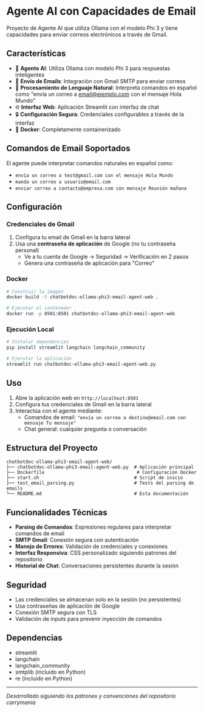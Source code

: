 # Agente AI con Capacidades de Email

Proyecto de Agente AI que utiliza Ollama con el modelo Phi 3 y tiene capacidades para enviar correos electrónicos a través de Gmail.

## Características

- 🤖 **Agente AI**: Utiliza Ollama con modelo Phi 3 para respuestas inteligentes
- 📧 **Envío de Emails**: Integración con Gmail SMTP para enviar correos
- 🧠 **Procesamiento de Lenguaje Natural**: Interpreta comandos en español como "envía un correo a email@ejemplo.com con el mensaje Hola Mundo"
- 🌐 **Interfaz Web**: Aplicación Streamlit con interfaz de chat
- 🔒 **Configuración Segura**: Credenciales configurables a través de la interfaz
- 🐳 **Docker**: Completamente containerizado

## Comandos de Email Soportados

El agente puede interpretar comandos naturales en español como:

- `envía un correo a test@gmail.com con el mensaje Hola Mundo`
- `manda un correo a usuario@email.com`
- `enviar correo a contacto@empresa.com con mensaje Reunión mañana`

## Configuración

### Credenciales de Gmail

1. Configura tu email de Gmail en la barra lateral
2. Usa una **contraseña de aplicación** de Google (no tu contraseña personal)
   - Ve a tu cuenta de Google → Seguridad → Verificación en 2 pasos
   - Genera una contraseña de aplicación para "Correo"

### Docker

```bash
# Construir la imagen
docker build -t chatbotdoc-ollama-phi3-email-agent-web .

# Ejecutar el contenedor
docker run -p 8501:8501 chatbotdoc-ollama-phi3-email-agent-web
```

### Ejecución Local

```bash
# Instalar dependencias
pip install streamlit langchain langchain_community

# Ejecutar la aplicación
streamlit run chatbotdoc-ollama-phi3-email-agent-web.py
```

## Uso

1. Abre la aplicación web en `http://localhost:8501`
2. Configura tus credenciales de Gmail en la barra lateral
3. Interactúa con el agente mediante:
   - Comandos de email: `"envía un correo a destino@email.com con mensaje Tu mensaje"`
   - Chat general: cualquier pregunta o conversación

## Estructura del Proyecto

```
chatbotdoc-ollama-phi3-email-agent-web/
├── chatbotdoc-ollama-phi3-email-agent-web.py  # Aplicación principal
├── Dockerfile                                  # Configuración Docker
├── start.sh                                   # Script de inicio
├── test_email_parsing.py                      # Tests del parsing de emails
└── README.md                                  # Esta documentación
```

## Funcionalidades Técnicas

- **Parsing de Comandos**: Expresiones regulares para interpretar comandos de email
- **SMTP Gmail**: Conexión segura con autenticación
- **Manejo de Errores**: Validación de credenciales y conexiones
- **Interfaz Responsiva**: CSS personalizado siguiendo patrones del repositorio
- **Historial de Chat**: Conversaciones persistentes durante la sesión

## Seguridad

- Las credenciales se almacenan solo en la sesión (no persistentes)
- Usa contraseñas de aplicación de Google
- Conexión SMTP segura con TLS
- Validación de inputs para prevenir inyección de comandos

## Dependencias

- streamlit
- langchain
- langchain_community
- smtplib (incluido en Python)
- re (incluido en Python)

---

*Desarrollado siguiendo los patrones y convenciones del repositorio carrymania*